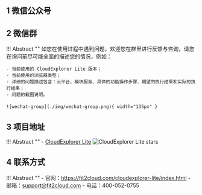 ## 1 微信公众号



## 2 微信群

!!! Abstract ""
    如您在使用过程中遇到问题，欢迎您在群里进行反馈与咨询，请您在询问前尽可能全面的描述您的情况，例如：

    - 当前使用的 CloudExplorer Lite 版本；
    - 当前使用的浏览器类型；
    - 详细的问题描述包含：云平台、模块服务、具体的功能操作步骤、期望的执行结果和实际的执行结果；
    - 问题的截图说明。  

    ![wechat-group](./img/wechat-group.png){ width="135px" }


## 3 项目地址

!!! Abstract ""
    - [CloudExplorer Lite][CloudExplorer Lite] ![CloudExplorer Lite stars][CloudExplorer Lite stars]

## 4 联系方式

!!! Abstract ""
    - 官网：https://fit2cloud.com/cloudexplorer-lite/index.html
    - 邮箱：support@fit2cloud.com
    - 电话：400-052-0755


[CloudExplorer Lite]: https://github.com/CloudExplorer-Dev/CloudExplorer-Lite
[CloudExplorer Lite stars]: https://img.shields.io/github/stars/CloudExplorer-Dev/CloudExplorer-Lite.svg
